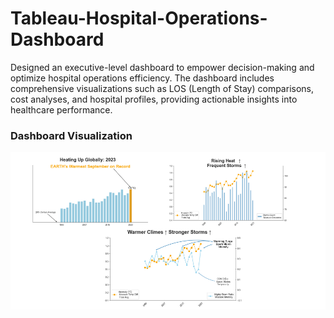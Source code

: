 # Tableau-Hospital-Operations-Dashboard

Designed an executive-level dashboard to empower decision-making and optimize hospital operations efficiency. The dashboard includes comprehensive visualizations such as LOS (Length of Stay) comparisons, cost analyses, and hospital profiles, providing actionable insights into healthcare performance.

### Dashboard Visualization
![Dashboard Visualization](https://github.com/yinaS1234/Visual-Analytics/blob/main/climate.png)
